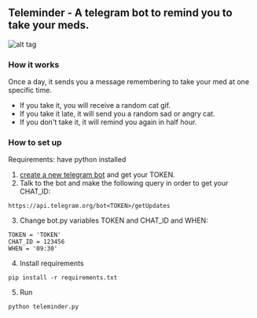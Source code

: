 ## Teleminder -  A telegram bot to remind you to take your meds.
![alt tag](https://raw.githubusercontent.com/dgarcia360/Teleminder/master/images/teleminder.jpg)

### How it works
Once a day, it sends you a message remembering to take your med at one specific time.

* If you take it, you will receive a random cat gif.
* If you take it late, it will send you a random sad or angry cat.
* If you don't take it, it will remind you again in half hour.


### How to set up

Requirements: have python installed

1. [create a new telegram bot](https://core.telegram.org/bots#3-how-do-i-create-a-bot) and get your TOKEN.
2. Talk to the bot and make the following query in order to get your CHAT_ID:
```
https://api.telegram.org/bot<TOKEN>/getUpdates
```
3. Change bot.py variables TOKEN and CHAT_ID and WHEN:
```
TOKEN = 'TOKEN'
CHAT_ID = 123456
WHEN = '09:30'
```
4. Install requirements
```
pip install -r requirements.txt
```
5. Run
```
python teleminder.py
```


